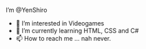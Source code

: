  I’m @YenShiro
- 👀 I’m interested in Videogames
- 🌱 I’m currently learning HTML, CSS and C#
- 📫 How to reach me ... nah never.

<!---
YenShiro/YenShiro is a ✨ special ✨ repository because its `README.md` (this file) appears on your GitHub profile.
You can click the Preview link to take a look at your changes.
--->
